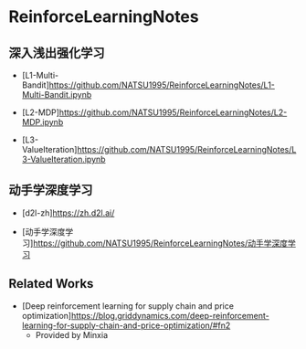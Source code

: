 # ReinforceLearningNotes

## 深入浅出强化学习

 - [L1-Multi-Bandit]https://github.com/NATSU1995/ReinforceLearningNotes/L1-Multi-Bandit.ipynb

 - [L2-MDP]https://github.com/NATSU1995/ReinforceLearningNotes/L2-MDP.ipynb

 - [L3-ValueIteration]https://github.com/NATSU1995/ReinforceLearningNotes/L3-ValueIteration.ipynb

## 动手学深度学习

 - [d2l-zh]https://zh.d2l.ai/ 

 - [动手学深度学习]https://github.com/NATSU1995/ReinforceLearningNotes/动手学深度学习

## Related Works

 - [Deep reinforcement learning for supply chain and price optimization]https://blog.griddynamics.com/deep-reinforcement-learning-for-supply-chain-and-price-optimization/#fn2 
    - Provided by Minxia